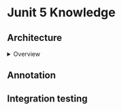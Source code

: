 # Junit 5 Knowledge
## Architecture

<details>
  <summary>Overview</summary>
  <br/>
  
  
  
</details>

## Annotation
## Integration testing
